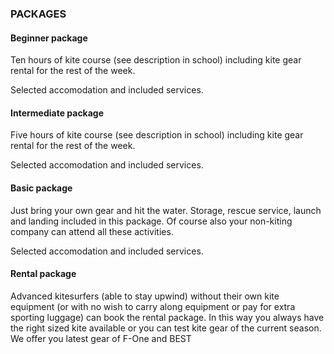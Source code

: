### PACKAGES

#### Beginner package

Ten hours of kite course (see description in school) including kite gear rental for the rest of the week.

Selected accomodation and included services.

#### Intermediate package

Five hours of kite course (see description in school)  including kite gear rental for the rest of the week.

Selected accomodation and included services.

#### Basic package

Just bring your own gear and hit the water. Storage, rescue service, launch and landing included in this package.  Of course also your non-kiting company can attend all these activities.

Selected accomodation and included services.

#### Rental package

Advanced kitesurfers (able to stay upwind) without their own kite equipment (or with no wish to carry along equipment or pay for extra sporting luggage) can book the rental package. In this way you always have the right sized kite available or you can test kite gear of the current season. We offer you latest gear of F-One and BEST
